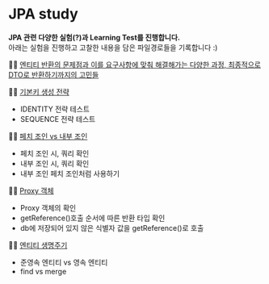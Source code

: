 # JPA study
**JPA 관련 다양한 실험(?)과 Learning Test를 진행합니다.**  
아래는 실험을 진행하고 고찰한 내용을 담은 파일경로들을 기록합니다 :)


✍🏻  [엔티티 반환의 문제점과 이를 요구사항에 맞춰 해결해가는 다양한 과정, 최종적으로 DTO로 반환하기까지의 고민들](https://github.com/zmfl1230/springboot-jpa-study/blob/413928b97ac097c9420b6c6fee6b7471f0824c97/src/main/java/jpabook/jpashop/controller/OrderSimpleController.java)

✍🏻  [기본키 생성 전략](https://github.com/zmfl1230/springboot-jpa-study/blob/master/src/test/java/jpabook/jpashop/learningtest/PrimaryKeyCreationStrategyTest.java)
- IDENTITY 전략 테스트
- SEQUENCE 전략 테스트

✍🏻  [페치 조인 vs 내부 조인](https://github.com/zmfl1230/springboot-jpa-study/blob/master/src/test/java/jpabook/jpashop/learningtest/JoinTest.java)
- 페치 조인 시, 쿼리 확인
- 내부 조인 시, 쿼리 확인
- 내부 조인 페치 조인처럼 사용하기

✍🏻  [Proxy 객체](https://github.com/zmfl1230/springboot-jpa-study/blob/master/src/test/java/jpabook/jpashop/learningtest/ProxyTest.java)
- Proxy 객체의 확인
- getReference()호출 순서에 따른 반환 타입 확인
- db에 저장되어 있지 않은 식별자 값을 getReference()로 호출

✍🏻  [엔티티 생명주기](https://github.com/zmfl1230/springboot-jpa-study/blob/master/src/test/java/jpabook/jpashop/learningtest/PersistentContextTest.java)
- 준영속 엔티티 vs 영속 엔티티
- find vs merge

